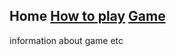 ## Home [How to play](https://hydra19.github.io/HowToPlay.html) [Game](https://hydra19.github.io/Index2.html)

<p> information about game etc </p>
